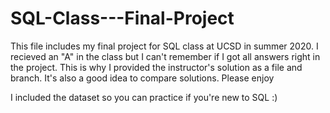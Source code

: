 # SQL-Class---Final-Project

This file includes my final project for SQL class at UCSD in summer 2020. I recieved an "A" in the class but I can't remember if I got all answers right in the project. This is why I provided the instructor's solution as a file and branch. It's also a good idea to compare solutions. Please enjoy


I included the dataset so you can practice if you're new to SQL :)
